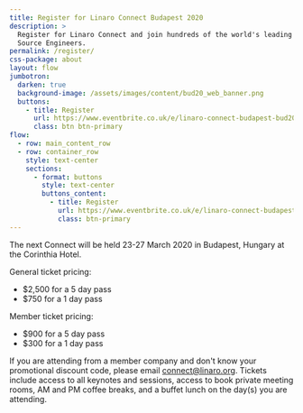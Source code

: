 ```yaml
---
title: Register for Linaro Connect Budapest 2020
description: >
  Register for Linaro Connect and join hundreds of the world's leading Arm Open
  Source Engineers.
permalink: /register/
css-package: about
layout: flow
jumbotron:
  darken: true
  background-image: /assets/images/content/bud20_web_banner.png
  buttons:
    - title: Register
      url: https://www.eventbrite.co.uk/e/linaro-connect-budapest-bud20-registration-80390332649
      class: btn btn-primary
flow:
  - row: main_content_row
  - row: container_row
    style: text-center
    sections:
      - format: buttons
        style: text-center
        buttons_content:
          - title: Register
            url: https://www.eventbrite.co.uk/e/linaro-connect-budapest-bud20-registration-80390332649
            class: btn-primary
---
```


The next Connect will be held 23-27 March 2020 in Budapest, Hungary at the Corinthia Hotel.

General ticket pricing:

- \$2,500 for a 5 day pass
- \$750 for a 1 day pass

Member ticket pricing:

- \$900 for a 5 day pass
- \$300 for a 1 day pass

If you are attending from a member company and don't know your promotional discount code, please email [connect@linaro.org](mailto:connect@linaro.org).
Tickets include access to all keynotes and sessions, access to book private meeting rooms, AM and PM coffee breaks, and a buffet lunch on the day(s) you are attending.
